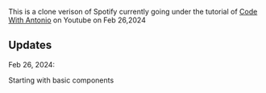 This is a clone verison of Spotify currently going under the tutorial of [Code With Antonio](https://youtu.be/2aeMRB8LL4o?si=ey28pGykZOcILS4B) on Youtube on Feb 26,2024

## Updates

Feb 26, 2024:

Starting with basic components
